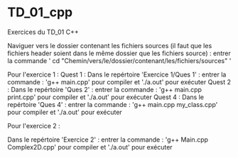 # TD_01_cpp
Exercices du TD_01 C++

Naviguer vers le dossier contenant les fichiers sources (il faut que les fichiers header soient dans le même dossier que les fichiers source) : entrer la commande ' cd  "Chemin/vers/le/dossier/contenant/les/fichiers/sources" '

Pour l'exercice 1 :
Quest 1 : Dans le repértoire 'Exercice 1/Ques 1' : entrer la commande : 'g++ main.cpp' pour compiler et './a.out' pour exécuter
Quest 2 : Dans le repértoire 'Ques 2' : entrer la commande : 'g++ main.cpp print.cpp' pour compiler et './a.out' pour exécuter
Quest 4 : Dans le repértoire 'Ques 4' : entrer la commande : 'g++ main.cpp my_class.cpp' pour compiler et './a.out' pour exécuter

Pour l'exercice 2 :

Dans le repértoire 'Exercice 2' : entrer la commande : 'g++ Main.cpp Complex2D.cpp' pour compiler et './a.out' pour exécuter

